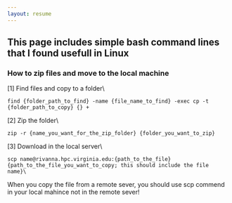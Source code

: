```yaml
---
layout: resume
---
```

## This page includes simple bash command lines that I found usefull in Linux

### How to zip files and move to the local machine

[1] Find files and copy to a folder\
```
find {folder_path_to_find} -name {file_name_to_find} -exec cp -t {folder_path_to_copy} {} +
```

[2] Zip the folder\
```
zip -r {name_you_want_for_the_zip_folder} {folder_you_want_to_zip}
```

[3] Download in the local server\
```
scp name@rivanna.hpc.virginia.edu:{path_to_the_file} {path_to_the_file_you_want_to_copy; this should include the file name}\
```

When you copy the file from a remote sever, you should use scp commend in your local mahince not in the remote sever!

